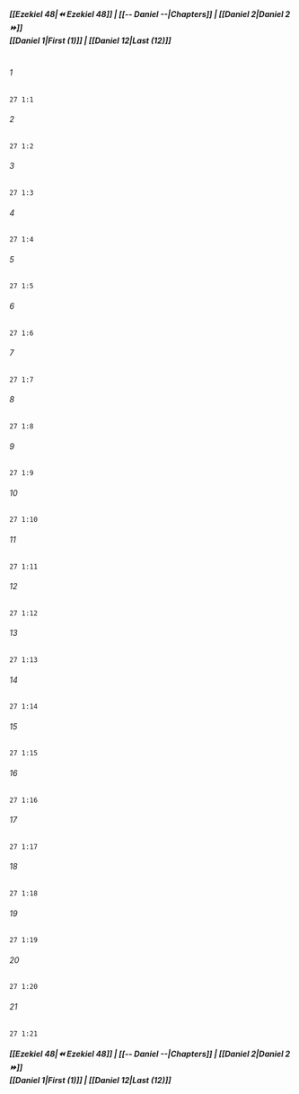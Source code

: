 
##### **[[Ezekiel 48|⏪ Ezekiel 48]] | [[-- Daniel --|Chapters]] | [[Daniel 2|Daniel 2 ⏩]]**<br>**[[Daniel 1|First (1)]] | [[Daniel 12|Last (12)]]**<br><br>

###### 1
``` verse
27 1:1
```
###### 2
``` verse
27 1:2
```
###### 3
``` verse
27 1:3
```
###### 4
``` verse
27 1:4
```
###### 5
``` verse
27 1:5
```
###### 6
``` verse
27 1:6
```
###### 7
``` verse
27 1:7
```
###### 8
``` verse
27 1:8
```
###### 9
``` verse
27 1:9
```
###### 10
``` verse
27 1:10
```
###### 11
``` verse
27 1:11
```
###### 12
``` verse
27 1:12
```
###### 13
``` verse
27 1:13
```
###### 14
``` verse
27 1:14
```
###### 15
``` verse
27 1:15
```
###### 16
``` verse
27 1:16
```
###### 17
``` verse
27 1:17
```
###### 18
``` verse
27 1:18
```
###### 19
``` verse
27 1:19
```
###### 20
``` verse
27 1:20
```
###### 21
``` verse
27 1:21
```

##### **[[Ezekiel 48|⏪ Ezekiel 48]] | [[-- Daniel --|Chapters]] | [[Daniel 2|Daniel 2 ⏩]]**<br>**[[Daniel 1|First (1)]] | [[Daniel 12|Last (12)]]**

